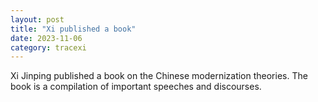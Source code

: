 ```yaml
---
layout: post
title: "Xi published a book"
date: 2023-11-06
category: tracexi
---
```


Xi Jinping published a book on the Chinese modernization theories. The book is a compilation of important speeches and discourses.

